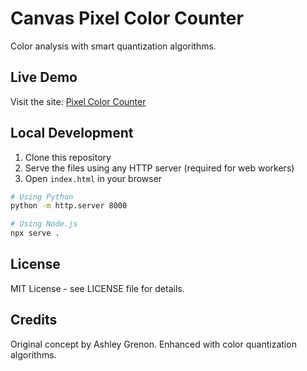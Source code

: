 # Canvas Pixel Color Counter

Color analysis with smart quantization algorithms.

## Live Demo

Visit the site: [Pixel Color Counter](https://robinsweb.site/canvas-pixel-color-counter)

## Local Development

1. Clone this repository
2. Serve the files using any HTTP server (required for web workers)
3. Open `index.html` in your browser

```bash
# Using Python
python -m http.server 8000

# Using Node.js
npx serve .
```

## License

MIT License - see LICENSE file for details.

## Credits

Original concept by Ashley Grenon. Enhanced with color quantization algorithms.

